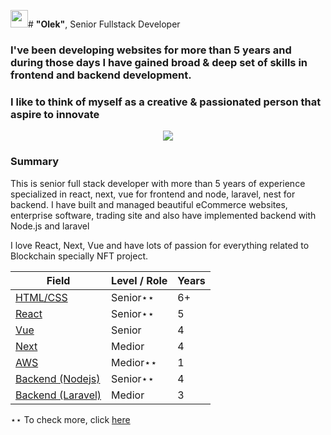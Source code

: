 <img src="https://media.giphy.com/media/hvRJCLFzcasrR4ia7z/giphy.gif" width="28"># **"Olek"**, Senior Fullstack Developer

### I've been developing websites for more than 5 years and during those days I have gained broad & deep set of skills in frontend and backend development. 

### I like to think of myself as a creative & passionated person that aspire to innovate

<p align="center">
  <a href="https://github.com/DenverCoder1/readme-typing-svg"><img src="https://readme-typing-svg.herokuapp.com/?lines=Senior%20full%20stack%20developer;5+%2B%20years%20of%20experience;Being%20passionate%20and%20creative&center=true&width=380&height=45"></a>
</p>

### Summary

This is senior full stack developer with more than 5 years of experience specialized in react, next, vue for frontend and node, laravel, nest for backend.
I have built and managed beautiful eCommerce websites, enterprise software, trading site and also have implemented backend with Node.js and laravel

I love React, Next, Vue  and have lots of passion for everything related to Blockchain specially NFT project.

| **Field**                                                                                          | **Level / Role** | **Years** |
| -------------------------------------------------------------------------------------------------- | ---------------- | --------- |
| [HTML/CSS](https://en.wikipedia.org/wiki/HTML5)                                                    | Senior⋆⋆         | 6+        |
| [React](https://reactjs.org/)                                                                      | Senior⋆⋆         | 5         |
| [Vue](https://vuejs.org/)                                                                          | Senior           | 4         |
| [Next](https://nextjs.org/)                                                                        | Medior           | 4         |
| [AWS](https://aws.amazon.com/)                                                                     | Medior⋆⋆         | 1         |
| [Backend (Nodejs)](https://nodejs.org/)                                                            | Senior⋆⋆         | 4         |
| [Backend (Laravel)](https://laravel.com/)                                                          | Medior           | 3         |
⋆⋆ To check more, click <a href="https://portfoilo-mu.vercel.app/#tech"> here </a>


